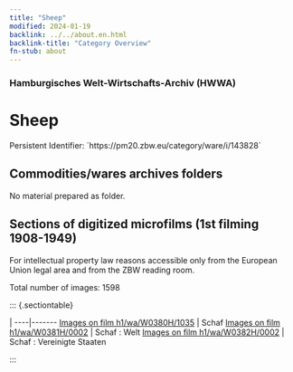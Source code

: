 ```yaml
---
title: "Sheep"
modified: 2024-01-19
backlink: ../../about.en.html
backlink-title: "Category Overview"
fn-stub: about
---
```


### Hamburgisches Welt-Wirtschafts-Archiv (HWWA)

# Sheep

<div class="hint">Persistent Identifier: `https://pm20.zbw.eu/category/ware/i/143828`</div>







## Commodities/wares archives folders





No material prepared as folder.



<a id="filmsections" />

## Sections of digitized microfilms (1st filming 1908-1949)

<p>For intellectual property law reasons accessible only from the European Union legal area and from the ZBW reading room.</p>



<p>Total number of images: 1598</p>




::: {.sectiontable}

 | 
----|-------
<a class="btn" href="https://pm20.zbw.eu/film/h1/wa/W0380H/1035" rel="nofollow">Images on film h1/wa/W0380H/1035</a> | Schaf
<a class="btn" href="https://pm20.zbw.eu/film/h1/wa/W0381H/0002" rel="nofollow">Images on film h1/wa/W0381H/0002</a> | Schaf : Welt
<a class="btn" href="https://pm20.zbw.eu/film/h1/wa/W0382H/0002" rel="nofollow">Images on film h1/wa/W0382H/0002</a> | Schaf : Vereinigte Staaten


:::
















